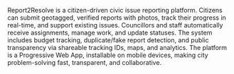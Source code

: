 Report2Resolve is a citizen-driven civic issue reporting platform. Citizens can submit geotagged, verified reports with photos, track their progress in real-time, and support existing issues. Councillors and staff automatically receive assignments, manage work, and update statuses. The system includes budget tracking, duplicate/fake report detection, and public transparency via shareable tracking IDs, maps, and analytics. The platform is a Progressive Web App, installable on mobile devices, making city problem-solving fast, transparent, and collaborative.
